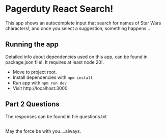 # Pagerduty React Search!

This app shows an autocomplete input that search for names of Star Wars characters!, and once you select a suggestion, something happens...


## Running the app

 Detailed info about dependencies used on this app, can be found in package.json file!.
 It requires at least node 20!.

- Move to project root.
- Install dependencies with ```npm install```
- Run app with ```npm run dev```
- Visit http://localhost:3000

## Part 2 Questions
The responses can be found in file questions.txt

##

May the force be with you....always.